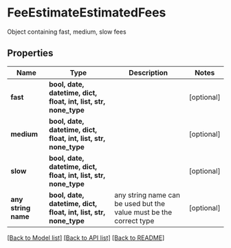 # FeeEstimateEstimatedFees

Object containing fast, medium, slow fees

## Properties
Name | Type | Description | Notes
------------ | ------------- | ------------- | -------------
**fast** | **bool, date, datetime, dict, float, int, list, str, none_type** |  | [optional] 
**medium** | **bool, date, datetime, dict, float, int, list, str, none_type** |  | [optional] 
**slow** | **bool, date, datetime, dict, float, int, list, str, none_type** |  | [optional] 
**any string name** | **bool, date, datetime, dict, float, int, list, str, none_type** | any string name can be used but the value must be the correct type | [optional]

[[Back to Model list]](../README.md#documentation-for-models) [[Back to API list]](../README.md#documentation-for-api-endpoints) [[Back to README]](../README.md)


